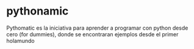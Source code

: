 # pythonamic

Pythomatic es la iniciativa para aprender a programar con python desde cero (for dummies), donde se encontraran 
ejemplos desde el primer holamundo
